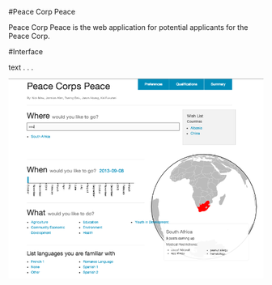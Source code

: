 


#Peace Corp Peace

Peace Corp Peace is the web application for potential applicants for the Peace Corp.



#Interface

text . . . 

![peace corp peace website](/img/screen_shot_website.png)



